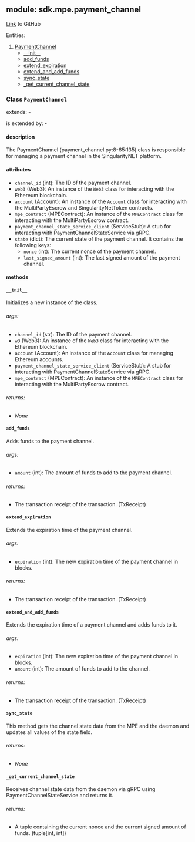 ## module: sdk.mpe.payment_channel

[Link](https://github.com/singnet/snet-sdk-python/blob/master/snet/sdk/mpe/payment_channel.py) to GitHub

Entities:
1. [PaymentChannel](#class-paymentchannel)
   - [\_\_init\_\_](#init)
   - [add_funds](#add-funds)
   - [extend_expiration](#extend-expiration)
   - [extend_and_add_funds](#extend-and-add-funds)
   - [sync_state](#sync-state)
   - [_get_current_channel_state](#get-current-channel-state)

### Class `PaymentChannel`

extends: -

is extended by: -

#### description

The PaymentChannel (payment_channel.py:8-65:135) class is responsible for managing a payment channel 
in the SingularityNET platform.

#### attributes

- `channel_id` (int): The ID of the payment channel.
- `web3` (Web3): An instance of the `Web3` class for interacting with the Ethereum blockchain.
- `account` (Account): An instance of the `Account` class for interacting with the MultiPartyEscrow and SingularityNetToken contracts.
- `mpe_contract` (MPEContract): An instance of the `MPEContract` class for interacting with the MultiPartyEscrow contract.
- `payment_channel_state_service_client` (ServiceStub): A stub for interacting with PaymentChannelStateService via gRPC.
- `state` (dict): The current state of the payment channel. It contains the following keys:
  - `nonce` (int): The current nonce of the payment channel.
  - `last_signed_amount` (int): The last signed amount of the payment channel.

#### methods

#### `__init__`

Initializes a new instance of the class. 

###### args:

- `channel_id` (str): The ID of the payment channel.
- `w3` (Web3): An instance of the `Web3` class for interacting with the Ethereum blockchain.
- `account` (Account): An instance of the `Account` class for managing Ethereum accounts.
- `payment_channel_state_service_client` (ServiceStub): A stub for interacting with PaymentChannelStateService via gRPC.
- `mpe_contract` (MPEContract): An instance of the `MPEContract` class for interacting with the MultiPartyEscrow contract.

###### returns:

- _None_

#### `add_funds`

Adds funds to the payment channel.

###### args:

- `amount` (int): The amount of funds to add to the payment channel.

###### returns:

- The transaction receipt of the transaction. (TxReceipt)

#### `extend_expiration`

Extends the expiration time of the payment channel.

###### args:

- `expiration` (int): The new expiration time of the payment channel in blocks.

###### returns:

- The transaction receipt of the transaction. (TxReceipt)

#### `extend_and_add_funds`

Extends the expiration time of a payment channel and adds funds to it.

###### args:

- `expiration` (int): The new expiration time of the payment channel in blocks.
- `amount` (int): The amount of funds to add to the channel.

###### returns:

- The transaction receipt of the transaction. (TxReceipt)

#### `sync_state`

This method gets the channel state data from the MPE and the daemon and updates all values of the state field.

###### returns:

- _None_

#### `_get_current_channel_state`

Receives channel state data from the daemon via gRPC using PaymentChannelStateService and returns it.

###### returns:

- A tuple containing the current nonce and the current signed amount of funds. (tuple[int, int])

